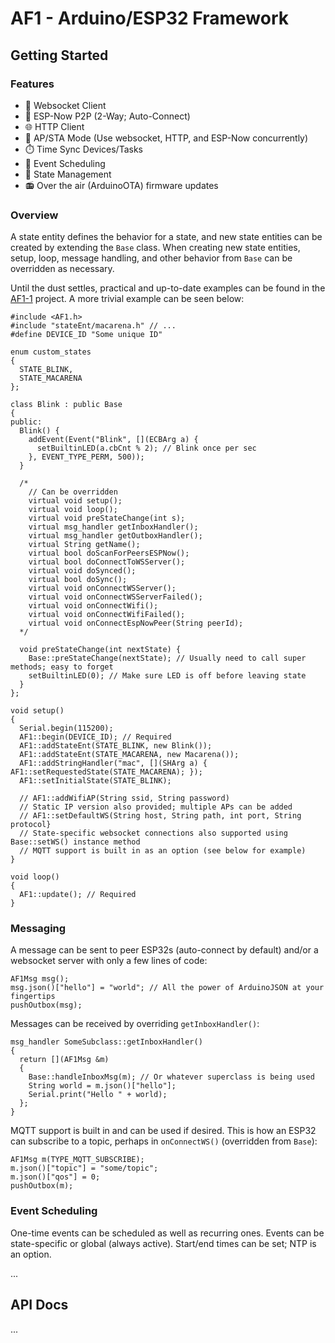 # AF1 - Arduino/ESP32 Framework

## Getting Started

### Features

- :electric_plug: Websocket Client
- :handshake: ESP-Now P2P (2-Way; Auto-Connect)
- :globe_with_meridians: HTTP Client
- :arrows_counterclockwise: AP/STA Mode (Use websocket, HTTP, and ESP-Now concurrently)
- :stopwatch: Time Sync Devices/Tasks
- :calendar: Event Scheduling
- :trident: State Management
- :radio: Over the air (ArduinoOTA) firmware updates

### Overview

A state entity defines the behavior for a state, and new state entities can be created by extending the `Base` class. When creating new state entities, setup, loop, message handling, and other behavior from `Base` can be overridden as necessary.

Until the dust settles, practical and up-to-date examples can be found in the [AF1-1](https://github.com/jonshaw199/af1-1/blob/main/firmware/lights/src/main.cpp) project. A more trivial example can be seen below:

```
#include <AF1.h>
#include "stateEnt/macarena.h" // ...
#define DEVICE_ID "Some unique ID"

enum custom_states
{
  STATE_BLINK,
  STATE_MACARENA
};

class Blink : public Base
{
public:
  Blink() {
    addEvent(Event("Blink", [](ECBArg a) {
      setBuiltinLED(a.cbCnt % 2); // Blink once per sec
    }, EVENT_TYPE_PERM, 500));
  }

  /*
    // Can be overridden
    virtual void setup();
    virtual void loop();
    virtual void preStateChange(int s);
    virtual msg_handler getInboxHandler();
    virtual msg_handler getOutboxHandler();
    virtual String getName();
    virtual bool doScanForPeersESPNow();
    virtual bool doConnectToWSServer();
    virtual void doSynced();
    virtual bool doSync();
    virtual void onConnectWSServer();
    virtual void onConnectWSServerFailed();
    virtual void onConnectWifi();
    virtual void onConnectWifiFailed();
    virtual void onConnectEspNowPeer(String peerId);
  */

  void preStateChange(int nextState) {
    Base::preStateChange(nextState); // Usually need to call super methods; easy to forget
    setBuiltinLED(0); // Make sure LED is off before leaving state
  }
};

void setup()
{
  Serial.begin(115200);
  AF1::begin(DEVICE_ID); // Required
  AF1::addStateEnt(STATE_BLINK, new Blink());
  AF1::addStateEnt(STATE_MACARENA, new Macarena());
  AF1::addStringHandler("mac", [](SHArg a) { AF1::setRequestedState(STATE_MACARENA); });
  AF1::setInitialState(STATE_BLINK);

  // AF1::addWifiAP(String ssid, String password)
  // Static IP version also provided; multiple APs can be added
  // AF1::setDefaultWS(String host, String path, int port, String protocol}
  // State-specific websocket connections also supported using Base::setWS() instance method
  // MQTT support is built in as an option (see below for example)
}

void loop()
{
  AF1::update(); // Required
}
```

### Messaging

A message can be sent to peer ESP32s (auto-connect by default) and/or a websocket server with only a few lines of code:

```
AF1Msg msg();
msg.json()["hello"] = "world"; // All the power of ArduinoJSON at your fingertips
pushOutbox(msg);
```

Messages can be received by overriding `getInboxHandler()`:

```
msg_handler SomeSubclass::getInboxHandler()
{
  return [](AF1Msg &m)
  {
    Base::handleInboxMsg(m); // Or whatever superclass is being used
    String world = m.json()["hello"];
    Serial.print("Hello " + world);
  };
}
```

MQTT support is built in and can be used if desired. This is how an ESP32 can subscribe to a topic, perhaps in `onConnectWS()` (overridden from `Base`):

```
AF1Msg m(TYPE_MQTT_SUBSCRIBE);
m.json()["topic"] = "some/topic";
m.json()["qos"] = 0;
pushOutbox(m);
```

### Event Scheduling

One-time events can be scheduled as well as recurring ones. Events can be state-specific or global (always active). Start/end times can be set; NTP is an option.

...

## API Docs

...
